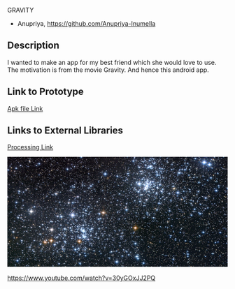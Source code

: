 GRAVITY

- Anupriya, https://github.com/Anupriya-Inumella

## Description
I wanted to make an app for my best friend which she would love to use. The motivation is from the movie Gravity. And hence this android app. 

## Link to Prototype
[Apk file Link](https://dl.dropboxusercontent.com/u/85948065/Gravity_1.0.apk "Apk file Link")


## Links to External Libraries
[Processing Link](http://processing.org/ "processing.org Link")


![Cover Image](project_images/cover.jpg?raw=true "Cover Image")

https://www.youtube.com/watch?v=30yGOxJJ2PQ
